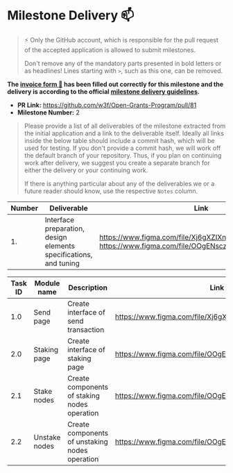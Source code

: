 # Milestone Delivery :mailbox:

> ⚡ Only the GitHub account, which is responsible for the pull request of the accepted application is allowed to submit milestones. 
> 
> Don't remove any of the mandatory parts presented in bold letters or as headlines! Lines starting with `>`, such as this one, can be removed.

**The [invoice form :pencil:](https://docs.google.com/forms/d/e/1FAIpQLSfmNYaoCgrxyhzgoKQ0ynQvnNRoTmgApz9NrMp-hd8mhIiO0A/viewform) has been filled out correctly for this milestone and the delivery is according to the official [milestone delivery guidelines](https://github.com/w3f/General-Grants-Program/blob/master/grants/milestone-deliverables-guidelines.md).**  

* **PR Link:** https://github.com/w3f/Open-Grants-Program/pull/81
* **Milestone Number:** 2

> Please provide a list of all deliverables of the milestone extracted from the initial application and a link to the deliverable itself. Ideally all links inside the below table should include a commit hash, which will be used for testing. If you don't provide a commit hash, we will work off the default branch of your repository. Thus, if you plan on continuing work after delivery, we suggest you create a separate branch for either the delivery or your continuing work. 
> 
> If there is anything particular about any of the deliverables we or a future reader should know, use the respective `Notes` column.

| Number | Deliverable | Link | Notes |
| ------------- | ------------- | ------------- |------------- |
| 1. | Interface preparation, design elements specifications, and tuning|https://www.figma.com/file/Xj6gXZIXn90l4ADwuE4xlQ/Send, https://www.figma.com/file/OOgENsczG6WytLvrssBBar/Stake| Polkadot send and stake pages| 


| Task ID | Module name | Description | Link |
| ------ | ----------- | ---- | ----- |
| 1.0 | Send page| Create interface of send transaction  | https://www.figma.com/file/Xj6gXZIXn90l4ADwuE4xlQ/Send |
| 2.0 | Staking page| Create interface of staking page | https://www.figma.com/file/OOgENsczG6WytLvrssBBar/Stake |
| 2.1 | Stake nodes| Create components of staking nodes operation | https://www.figma.com/file/OOgENsczG6WytLvrssBBar/Stake |
| 2.2 | Unstake nodes| Create components of unstaking nodes operation | https://www.figma.com/file/OOgENsczG6WytLvrssBBar/Stake |



